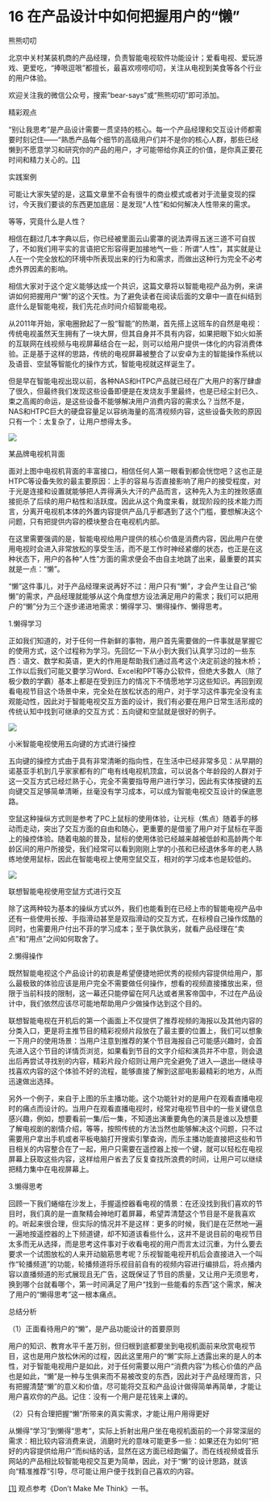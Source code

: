 # 16 在产品设计中如何把握用户的“懒”

熊熊叨叨

北京中关村某装机商的产品经理，负责智能电视软件功能设计；爱看电视、爱玩游戏、更爱吃，“捧哏逗哏”都擅长，最喜欢唠唠叨叨，关注从电视到美食等各个行业的用户体验。

欢迎关注我的微信公众号，搜索“bear-says”或“熊熊叨叨”即可添加。

精彩观点

“别让我思考”是产品设计需要一贯坚持的核心。每一个产品经理和交互设计师都需要时刻记住——“熟悉产品每个细节的高级用户们并不是你的核心人群，那些已经懒到不愿意学习和研究你的产品的用户，才可能带给你真正的价值，是你真正要花时间和精力关心的。[[1]](part0490.xhtml#ch1_back)

实践案例

可能让大家失望的是，这篇文章里不会有很牛的商业模式或者对于流量变现的探讨，今天我们要谈的东西更加底层：是发现“人性”和如何解决人性带来的需求。

等等，究竟什么是人性？

相信在翻过几本字典以后，你已经被里面云山雾罩的说法弄得五迷三道不可自拔了，不如我们用平实的言语把它形容得更加接地气一些：所谓“人性”，其实就是让人在一个完全放松的环境中所表现出来的行为和需求，而做出这种行为完全不必考虑外界因素的影响。

相信大家对于这个定义能够达成一个共识，这篇文章将以智能电视产品为例，来讲讲如何把握用户“懒”的这个天性。为了避免读者在阅读后面的文章中一直在纠结到底什么是智能电视，我们先花点时间介绍智能电视。

从2011年开始，家电圈掀起了一股“智能”的热潮，首先搭上这班车的自然是电视：传统电视虽然天生拥有了一块大屏，但其自身并不具有内容，如果把眼下如火如荼的互联网在线视频与电视屏幕结合在一起，则可以给用户提供一体化的内容消费体验。正是基于这样的思路，传统的电视屏幕被整合了以安卓为主的智能操作系统以及语音、空鼠等智能化的操作方式，智能电视就这样诞生了。

但是早在智能电视出现以前，各种NAS和HTPC产品就已经在广大用户的客厅肆虐了很久，但最终我们发现这些设备即便是在发烧友手里最终，也是已经尘封已久、束之高阁的命运，是这些设备不能够解决用户消费内容的需求么？当然不是，NAS和HTPC巨大的硬盘容量足以容纳海量的高清视频内容，这些设备失败的原因只有一个：太复杂了，让用户想得太多。

![](images/image01759_jpeg)

某品牌电视机背面

面对上图中电视机背面的丰富接口，相信任何人第一眼看到都会恍惚吧？这也正是HTPC等设备失败的最主要原因：上手的容易与否直接影响了用户的接受程度，对于光是连接和设置就能够把人弄得满头大汗的产品而言，这种先入为主的挫败感直接扼杀了后续的用户粘性和活跃度。因此从这个角度来看，就现阶段的技术能力而言，分离开电视机本体的外置内容提供产品几乎都遇到了这个门槛，要想解决这个问题，只有把提供内容的模块整合在电视机内部。

在这里需要强调的是，智能电视给用户提供的核心价值是消费内容，因此用户在使用电视时会进入非常放松的享受生活，而不是工作时神经紧绷的状态，也正是在这种状态下，用户的各种“人性”方面的需求便会不由自主地跳了出来，最重要的其实就是一点：“懒”。

“懒”这件事儿，对于产品经理来说再好不过：用户只有“懒”，才会产生让自己“偷懒”的需求，产品经理就能够从这个角度想方设法满足用户的需求；我们可以把用户的“懒”分为三个逐步递进地需求：懒得学习、懒得操作、懒得思考。

1.懒得学习

正如我们知道的，对于任何一件新鲜的事物，用户首先需要做的一件事就是掌握它的使用方式，这个过程称为学习。先回忆一下从小到大我们认真学习过的一些东西：语文、数学和英语，更大的作用是帮助我们通过高考这个决定前途的独木桥；工作以后我们可能又要学习Word、Excel和PPT等办公软件，但绝大多数人（除了极少数的学霸）基本上都是在受到压力的情况下不情愿地学习这些知识。再回到观看电视节目这个场景中来，完全处在放松状态的用户，对于学习这件事完全没有主观能动性，因此对于智能电视交互方面的设计，我们有必要在用户日常生活形成的传统认知中找到可继承的交互方式：五向键和空鼠就是很好的例子。

![](images/image01760_jpeg)

小米智能电视使用五向键的方式进行操控

五向键的操控方式由于具有非常清晰的指向性，在生活中已经非常多见：从早期的诺基亚手机到几乎家家都有的广电有线电视机顶盒，可以说各个年龄段的人群对于这一交互方式已经烂熟于心，完全不需要指导用户进行学习，因此有实体按键的五向键交互足够简单清晰，丝毫没有学习成本，可以成为智能电视交互设计的保底思路。

空鼠这种操纵方式则是参考了PC上鼠标的使用体验，让光标（焦点）随着手的移动而走动，突出了交互方面的自由和随心，更重要的是借鉴了用户对于鼠标在平面上的操控体验。随着电脑的普及，鼠标的使用体验已经越来越被低龄和高龄两个年龄区间的用户所接受，我们经常可以看到刚刚上学的小孩和已经退休多年的老人熟练地使用鼠标，因此在智能电视上使用空鼠交互，相对的学习成本也是较低的。

![](images/image01761_jpeg)

联想智能电视使用空鼠方式进行交互

除了这两种较为基本的操纵方式以外，我们也能看到在已经上市的智能电视产品中还有一些使用长按、手指滑动甚至是双指滑动的交互方式，在标榜自己操作炫酷的同时，也需要用户付出不菲的学习成本；至于孰优孰劣，就看产品经理在“卖点”和“用点”之间如何取舍了。

2.懒得操作

既然智能电视这个产品设计的初衷是希望便捷地把优秀的视频内容提供给用户，那么最极致的体验应该是用户完全不需要做任何操作，想看的视频直接播放出来，但限于当前科技的限制，这一幕还只能停留在阿凡达或者黑客帝国中，不过在产品设计中，我们依然应该尽可能地帮助用户少做操作达到这个目的。

联想智能电视在开机后的第一个画面上不仅提供了推荐视频的海报以及其他内容的分类入口，更是将主推节目的精彩视频片段放在了最主要的位置上，我们可以想象一下用户的使用场景：当用户注意到推荐的某个节目海报自己可能感兴趣时，会首先进入这个节目的详情页浏览，如果看到节目的文字介绍和演员并不中意，则会退出后再尝试寻找别的内容，精彩片段介绍则让用户完全避免了进入—退出—继续寻找喜欢内容的这个体验不好的流程，能够直接了解到这部电影最精彩的地方，从而迅速做出选择。

另外一个例子，来自于上图的乐主播功能。这个功能针对的是用户在观看直播电视时的痛点而设计的。当用户在观看直播电视时，经常对电视节目中的一些关键信息感兴趣，例如，想要看前一集/后一集，不知道出演重要角色的演员是谁以及想要了解电视剧的剧情介绍，等等，按照传统的方法当然也能够解决这个问题，只不过需要用户拿出手机或者平板电脑打开搜索引擎查询，而乐主播功能直接把这些和节目相关的内容整合在了一起，用户只需要在遥控器上按一个键，就可以轻松在电视屏幕上获取这些内容，这样给用户省去了反复查找所浪费的时间，让用户可以继续把精力集中在电视屏幕上。

3.懒得思考

回顾一下我们蜷缩在沙发上，手握遥控器看电视的情景：在还没找到我们喜欢的节目时，我们真的是一直聚精会神地盯着屏幕，希望弄清楚这个节目是不是我喜欢的。听起来很合理，但实际的情况并不是这样：更多的时候，我们是在茫然地一遍一遍地按遥控器的上下频道键，却不知道该看些什么，这并不是说目前的电视节目太多而无从选择，而是思考这件事对于收看电视的用户而言太过沉重，为什么要去要求一个试图放松的人来开动脑筋思考呢？乐视智能电视开机后会直接进入一个叫作“轮播频道”的功能，轮播频道将乐视目前自有的视频内容进行编排后，将点播内容以直播频道的形式展现且无广告，这既保证了节目的质量，又让用户无须思考，换到哪个台就看哪个，第一时间满足了用户“找到一些能看的东西”这个需求，解决了用户的“懒得思考”这一根本痛点。

总结分析

（1）正面看待用户的“懒”，是产品功能设计的首要原则

用户的知识、教育水平千差万别，但归根到底都要坐到电视机面前来欣赏电视节目，这也是用户放松休闲的过程，因此这里用户的“懒”实际上透露出来的是人的本性，对于智能电视用户是如此，对于任何需要以用户“消费内容”为核心价值的产品也是如此，“懒”是一种与生俱来而不易被改变的东西，因此对于产品经理而言，只有把握清楚“懒”的意义和价值，尽可能将交互和产品设计做得简单再简单，才能让用户喜欢你的产品。记住：没有一个用户是花钱来上课的。

（2）只有合理把握“懒”所带来的真实需求，才能让用户用得更好

从懒得“学习”到懒得“思考”，实际上折射出用户坐在电视机面前的一个非常深层的需求：相比较内容消费来说，消磨时光的意味可能更多一些：如果还在为如何“把好的内容提供给用户”而纠结的话，显然在这方面已经跑偏了。而在线视频或音乐网站的产品相比较智能电视交互更为简单，因此，对于“懒”的设计思路，就该向“精准推荐”引导，尽可能让用户便于找到自己喜欢的内容。

[[1]](part0490.xhtml#ch1) 观点参考《Don’t Make Me Think》一书。
